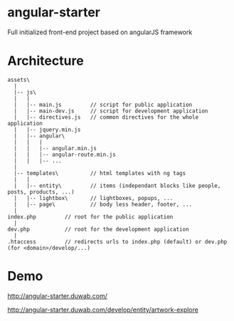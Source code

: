 # angular-starter
Full initialized front-end project based on angularJS framework

# Architecture

```
assets\
  |
  |-- js\
  |   |
  |   |-- main.js         // script for public application
  |   |-- main-dev.js     // script for development application
  |   |-- directives.js   // common directives for the whole application
  |   |-- jquery.min.js
  |   |-- angular\
  |   |   |
  |   |   |-- angular.min.js
  |   |   |-- angular-route.min.js
  |   |   |-- ...
  |
  |-- templates\          // html templates with ng tags
  |   |
  |   |-- entity\         // items (independant blocks like people, posts, products, ...)
  |   |-- lightbox\       // lightboxes, popups, ...
  |   |-- page\           // body less header, footer, ...
  |
index.php         // root for the public application
  |
dev.php           // root for the development application
  |
.htaccess         // redirects urls to index.php (default) or dev.php (for <domain>/develop/...)
```

# Demo
http://angular-starter.duwab.com/

http://angular-starter.duwab.com/develop/entity/artwork-explore
